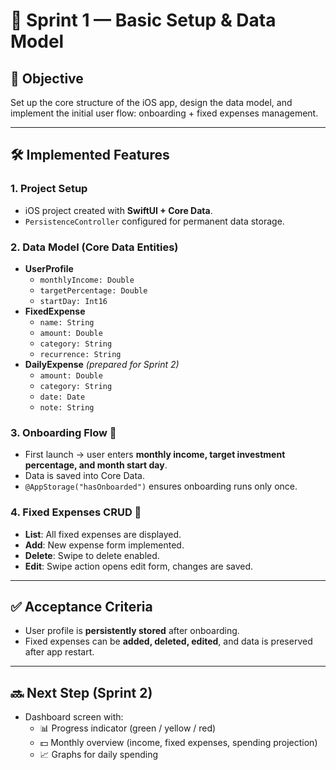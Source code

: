 # 🚀 Sprint 1 — Basic Setup & Data Model  

## 🎯 Objective  
Set up the core structure of the iOS app, design the data model, and implement the initial user flow: onboarding + fixed expenses management.  

---

## 🛠️ Implemented Features  

### 1. Project Setup  
- iOS project created with **SwiftUI + Core Data**.  
- `PersistenceController` configured for permanent data storage.  

### 2. Data Model (Core Data Entities)  
- **UserProfile**  
  - `monthlyIncome: Double`  
  - `targetPercentage: Double`  
  - `startDay: Int16`  
- **FixedExpense**  
  - `name: String`  
  - `amount: Double`  
  - `category: String`  
  - `recurrence: String`  
- **DailyExpense** *(prepared for Sprint 2)*  
  - `amount: Double`  
  - `category: String`  
  - `date: Date`  
  - `note: String`  

### 3. Onboarding Flow 👤  
- First launch → user enters **monthly income, target investment percentage, and month start day**.  
- Data is saved into Core Data.  
- `@AppStorage("hasOnboarded")` ensures onboarding runs only once.  

### 4. Fixed Expenses CRUD 💸  
- **List**: All fixed expenses are displayed.  
- **Add**: New expense form implemented.  
- **Delete**: Swipe to delete enabled.  
- **Edit**: Swipe action opens edit form, changes are saved.  

---

## ✅ Acceptance Criteria  
- User profile is **persistently stored** after onboarding.  
- Fixed expenses can be **added, deleted, edited**, and data is preserved after app restart.  

---

## 🔜 Next Step (Sprint 2)  
- Dashboard screen with:  
  - 📊 Progress indicator (green / yellow / red)  
  - 💵 Monthly overview (income, fixed expenses, spending projection)  
  - 📈 Graphs for daily spending  
